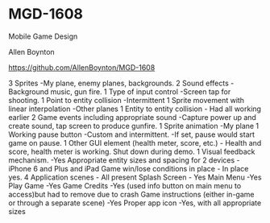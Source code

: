 # MGD-1608
Mobile Game Design

Allen Boynton

https://github.com/AllenBoynton/MGD-1608

3 Sprites -My plane, enemy planes, backgrounds.
2 Sound effects -Background music, gun fire.
1 Type of input control -Screen tap for shooting.
1 Point to entity collision -Intermittent
1 Sprite movement with linear interpolation -Other planes
1 Entity to entity collision - Had all working earlier
2 Game events including appropriate sound -Capture power up and create sound, tap screen to produce gunfire.
1 Sprite animation -My plane
1 Working pause button -Custom and intermittent. -If set, pause would start game on pause.
1 Other GUI element (health meter, score, etc.) - Health and score, health meter is working. Shut down during demo.
1 Visual feedback mechanism. -Yes
Appropriate entity sizes and spacing for 2 devices -iPhone 6 and Plus and iPad
Game win/lose conditions in place - In place yes.
4 Application scenes - All present
Splash Screen - Yes
Main Menu -Yes
Play Game -Yes
Game Credits -Yes (used info button on main menu to access)but had to remove due to crash
Game instructions (either in-game or through a separate scene) -Yes
Proper app icon -Yes, with all appropriate sizes

